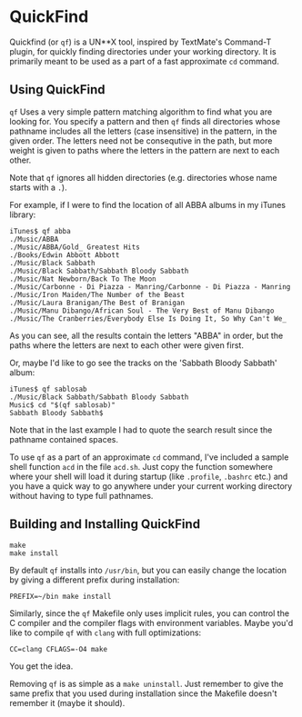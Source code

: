 QuickFind
=========

Quickfind (or `qf`) is a UN**X tool, inspired by TextMate's Command-T plugin, for
quickly finding directories under your working directory. It is primarily meant
to be used as a part of a fast approximate `cd` command.

Using QuickFind
---------------

`qf` Uses a very simple pattern matching algorithm to find what you are looking
for. You specify a pattern and then `qf` finds all directories whose pathname
includes all the letters (case insensitive) in the pattern, in the given order.
The letters need not be consequtive in the path, but more weight is given to
paths where the letters in the pattern are next to each other.

Note that `qf` ignores all hidden directories (e.g. directories whose name
starts with a `.`).

For example, if I were to find the location of all ABBA albums in my iTunes
library:

```shell
iTunes$ qf abba
./Music/ABBA
./Music/ABBA/Gold_ Greatest Hits
./Books/Edwin Abbott Abbott
./Music/Black Sabbath
./Music/Black Sabbath/Sabbath Bloody Sabbath
./Music/Nat Newborn/Back To The Moon
./Music/Carbonne - Di Piazza - Manring/Carbonne - Di Piazza - Manring
./Music/Iron Maiden/The Number of the Beast
./Music/Laura Branigan/The Best of Branigan
./Music/Manu Dibango/African Soul - The Very Best of Manu Dibango
./Music/The Cranberries/Everybody Else Is Doing It, So Why Can't We_
```

As you can see, all the results contain the letters "ABBA" in order, but the
paths where the letters are next to each other were given first.

Or, maybe I'd like to go see the tracks on the 'Sabbath Bloody Sabbath' album:

```shell
iTunes$ qf sablosab
./Music/Black Sabbath/Sabbath Bloody Sabbath
Music$ cd "$(qf sablosab)"
Sabbath Bloody Sabbath$
```

Note that in the last example I had to quote the search result since the
pathname contained spaces.

To use `qf` as a part of an approximate `cd` command, I've included a sample
shell function `acd` in the file `acd.sh`. Just copy the function somewhere
where your shell will load it during startup (like `.profile`, `.bashrc` etc.)
and you have a quick way to go anywhere under your current working directory
without having to type full pathnames.

Building and Installing QuickFind
---------------------------------

```shell
make
make install
```

By default `qf` installs into `/usr/bin`, but you can easily change the location
by giving a different prefix during installation:

```shell
PREFIX=~/bin make install
```

Similarly, since the `qf` Makefile only uses implicit rules, you can control the
C compiler and the compiler flags with environment variables. Maybe you'd like
to compile `qf` with `clang` with full optimizations:

```shell
CC=clang CFLAGS=-O4 make
```

You get the idea.

Removing `qf` is as simple as a `make uninstall`. Just remember to give the same
prefix that you used during installation since the Makefile doesn't remember it
(maybe it should).
